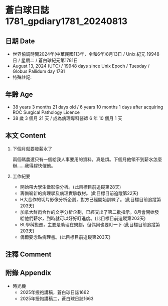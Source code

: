 [_metadata_:encoding]: - "utf-8"
[_metadata_:language]: - "zh-Hant-TW"
[_metadata_:fileformat]: - "markdown"
[_metadata_:MIME_type]: - "text/plain"
[_metadata_:markdown_version]: - "commonmark version 0.30"
[_metadata_:markdown_spec]: - "https://spec.commonmark.org/0.30/"

# 蒼白球日誌1781_gpdiary1781_20240813 #

## 日期 Date ##

* 世界協調時間2024年(中華民國113年，令和6年)8月13日 / Unix 紀元 19948 日 / 星期二 / 蒼白球紀元第1781日
* August 13, 2024 (UTC) / 19948 days since Unix Epoch / Tuesday / Globus Pallidum day 1781
* 特殊註記:

## 年齡 Age ##

* 38 years 3 months 21 days old / 6 years 10 months 1 days after acquiring ROC Surgical Pathology Licence
* 38 歲 3 個月 21 天 / 成為病理專科醫師 6 年 10 個月 1 天

## 本文 Content ##

1. 下個月就要發薪水了

    兩個碼農還只有一個給我人事要用的資料，真是煩。下個月他領不到薪水怎麼辦......我得趕快催他。

2. 工作紀要

    - 開始帶大學生做影像分析。(此目標目前追蹤第28天)
    - 籌備嶄新的病理學及病理實驗教材。(此目標目前追蹤第22天)
    - H大合作的切片影像分析企劃，對方已經開始訓練了。(此目標目前追蹤第203天)
    - 加拿大鮮肉合作的文字分析企劃，已經交出了第二批指示。8月會開始發給他們薪水，到時就可以好好盯進度。(此目標目前追蹤第203天)
    - BL學科搬遷，主要是助理在規劃，但偶爾也要盯一下 (此目標目前追蹤第203天)
    - 偶爾要念點病理書。(此目標目前追蹤第203天)

## 注釋 Comment ##


## 附錄 Appendix ##

* 時光機
    - 2025年授袍講稿，蒼白球日誌1662
    - 2025年授袍講稿二，蒼白球日誌1663
